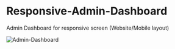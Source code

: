# Responsive-Admin-Dashboard
Admin Dashboard for responsive screen (Website/Mobile layout)


![Admin-Dashboard](https://user-images.githubusercontent.com/31548338/116788326-95e52100-aac6-11eb-84ae-8493c7fc2db4.PNG)

